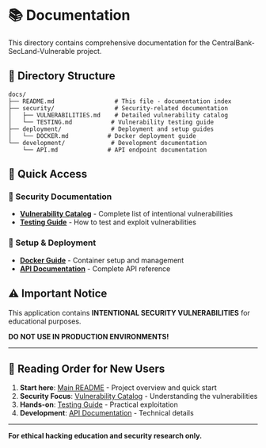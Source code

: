 # 📚 Documentation

This directory contains comprehensive documentation for the CentralBank-SecLand-Vulnerable project.

## 📁 Directory Structure

```
docs/
├── README.md                 # This file - documentation index
├── security/                 # Security-related documentation
│   ├── VULNERABILITIES.md    # Detailed vulnerability catalog
│   └── TESTING.md           # Vulnerability testing guide
├── deployment/              # Deployment and setup guides
│   └── DOCKER.md           # Docker deployment guide
└── development/             # Development documentation
    └── API.md              # API endpoint documentation
```

## 🎯 Quick Access

### 🚨 Security Documentation
- **[Vulnerability Catalog](./security/VULNERABILITIES.md)** - Complete list of intentional vulnerabilities
- **[Testing Guide](./security/TESTING.md)** - How to test and exploit vulnerabilities

### 🚀 Setup & Deployment
- **[Docker Guide](./deployment/DOCKER.md)** - Container setup and management
- **[API Documentation](./development/API.md)** - Complete API reference

## ⚠️ Important Notice

This application contains **INTENTIONAL SECURITY VULNERABILITIES** for educational purposes. 

**DO NOT USE IN PRODUCTION ENVIRONMENTS!**

---

## 📖 Reading Order for New Users

1. **Start here**: [Main README](../README.md) - Project overview and quick start
2. **Security Focus**: [Vulnerability Catalog](./security/VULNERABILITIES.md) - Understanding the vulnerabilities
3. **Hands-on**: [Testing Guide](./security/TESTING.md) - Practical exploitation
4. **Development**: [API Documentation](./development/API.md) - Technical details

---

**For ethical hacking education and security research only.**

